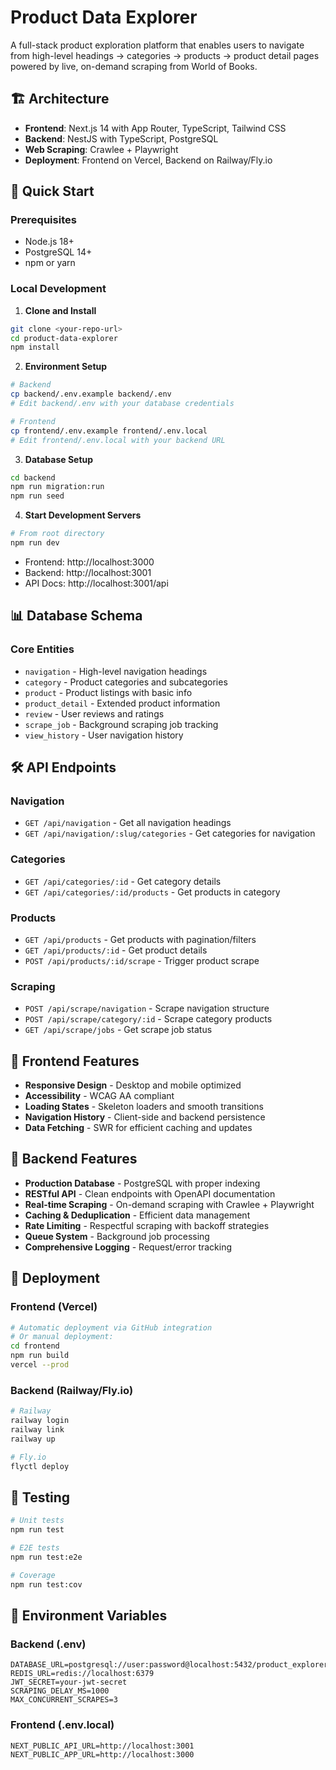 # Product Data Explorer

A full-stack product exploration platform that enables users to navigate from high-level headings → categories → products → product detail pages powered by live, on-demand scraping from World of Books.

## 🏗️ Architecture

- **Frontend**: Next.js 14 with App Router, TypeScript, Tailwind CSS
- **Backend**: NestJS with TypeScript, PostgreSQL
- **Web Scraping**: Crawlee + Playwright
- **Deployment**: Frontend on Vercel, Backend on Railway/Fly.io

## 🚀 Quick Start

### Prerequisites

- Node.js 18+ 
- PostgreSQL 14+
- npm or yarn

### Local Development

1. **Clone and Install**
```bash
git clone <your-repo-url>
cd product-data-explorer
npm install
```

2. **Environment Setup**
```bash
# Backend
cp backend/.env.example backend/.env
# Edit backend/.env with your database credentials

# Frontend  
cp frontend/.env.example frontend/.env.local
# Edit frontend/.env.local with your backend URL
```

3. **Database Setup**
```bash
cd backend
npm run migration:run
npm run seed
```

4. **Start Development Servers**
```bash
# From root directory
npm run dev
```

- Frontend: http://localhost:3000
- Backend: http://localhost:3001
- API Docs: http://localhost:3001/api

## 📊 Database Schema

### Core Entities
- `navigation` - High-level navigation headings
- `category` - Product categories and subcategories  
- `product` - Product listings with basic info
- `product_detail` - Extended product information
- `review` - User reviews and ratings
- `scrape_job` - Background scraping job tracking
- `view_history` - User navigation history

## 🛠️ API Endpoints

### Navigation
- `GET /api/navigation` - Get all navigation headings
- `GET /api/navigation/:slug/categories` - Get categories for navigation

### Categories  
- `GET /api/categories/:id` - Get category details
- `GET /api/categories/:id/products` - Get products in category

### Products
- `GET /api/products` - Get products with pagination/filters
- `GET /api/products/:id` - Get product details
- `POST /api/products/:id/scrape` - Trigger product scrape

### Scraping
- `POST /api/scrape/navigation` - Scrape navigation structure
- `POST /api/scrape/category/:id` - Scrape category products
- `GET /api/scrape/jobs` - Get scrape job status

## 🎨 Frontend Features

- **Responsive Design** - Desktop and mobile optimized
- **Accessibility** - WCAG AA compliant
- **Loading States** - Skeleton loaders and smooth transitions
- **Navigation History** - Client-side and backend persistence
- **Data Fetching** - SWR for efficient caching and updates

## 🔧 Backend Features

- **Production Database** - PostgreSQL with proper indexing
- **RESTful API** - Clean endpoints with OpenAPI documentation
- **Real-time Scraping** - On-demand scraping with Crawlee + Playwright
- **Caching & Deduplication** - Efficient data management
- **Rate Limiting** - Respectful scraping with backoff strategies
- **Queue System** - Background job processing
- **Comprehensive Logging** - Request/error tracking

## 🚀 Deployment

### Frontend (Vercel)
```bash
# Automatic deployment via GitHub integration
# Or manual deployment:
cd frontend
npm run build
vercel --prod
```

### Backend (Railway/Fly.io)
```bash
# Railway
railway login
railway link
railway up

# Fly.io  
flyctl deploy
```

## 🧪 Testing

```bash
# Unit tests
npm run test

# E2E tests
npm run test:e2e

# Coverage
npm run test:cov
```

## 📝 Environment Variables

### Backend (.env)
```env
DATABASE_URL=postgresql://user:password@localhost:5432/product_explorer
REDIS_URL=redis://localhost:6379
JWT_SECRET=your-jwt-secret
SCRAPING_DELAY_MS=1000
MAX_CONCURRENT_SCRAPES=3
```

### Frontend (.env.local)
```env
NEXT_PUBLIC_API_URL=http://localhost:3001
NEXT_PUBLIC_APP_URL=http://localhost:3000
```